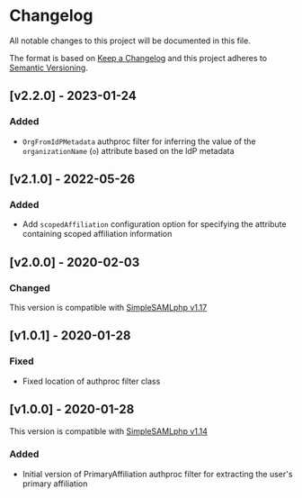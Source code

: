 # Changelog

All notable changes to this project will be documented in this file.

The format is based on [Keep a Changelog](https://keepachangelog.com/en/1.0.0/)
and this project adheres to [Semantic Versioning](https://semver.org/spec/v2.0.0.html).

## [v2.2.0] - 2023-01-24

### Added

- `OrgFromIdPMetadata` authproc filter for inferring the value of the `organizationName` (`o`) attribute based on the IdP metadata

## [v2.1.0] - 2022-05-26

### Added

- Add `scopedAffiliation` configuration option for specifying the attribute containing scoped affiliation information

## [v2.0.0] - 2020-02-03

### Changed

This version is compatible with [SimpleSAMLphp v1.17](https://simplesamlphp.org/docs/1.17/simplesamlphp-changelog)

## [v1.0.1] - 2020-01-28

### Fixed

- Fixed location of authproc filter class

## [v1.0.0] - 2020-01-28

This version is compatible with [SimpleSAMLphp v1.14](https://simplesamlphp.org/docs/1.14/simplesamlphp-changelog)

### Added

- Initial version of PrimaryAffiliation authproc filter for extracting the
  user's primary affiliation
